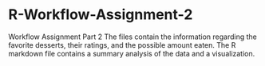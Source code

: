 # R-Workflow-Assignment-2
Workflow Assignment Part 2
The files contain the information regarding the favorite desserts, their ratings, and the possible amount eaten. The R markdown file contains a summary analysis of the data and a visualization.
